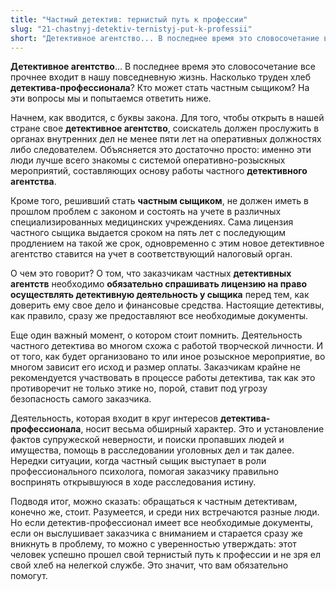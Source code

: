 ```yaml
---
title: "Частный детектив: тернистый путь к профессии"
slug: "21-chastnyj-detektiv-ternistyj-put-k-professii"
short: "Детективное агентство... В последнее время это словосочетание все прочнее входит в нашу повседневную жизнь. Насколько труден хлеб детектива-профессионала? Кто может стать частным сыщиком?"
---
```


**Детективное агентство**… В последнее время это словосочетание все прочнее входит в нашу повседневную жизнь. Насколько труден хлеб **детектива-профессионала**? Кто может стать частным сыщиком? На эти вопросы мы и попытаемся ответить ниже.

Начнем, как вводится, с буквы закона. Для того, чтобы открыть в нашей стране свое **детективное агентство**, соискатель должен прослужить в органах внутренних дел не менее пяти лет на оперативных должностях либо следователем. Объясняется это достаточно просто: именно эти люди лучше всего знакомы с системой оперативно-розыскных мероприятий, составляющих основу работы частного **детективного агентства**.

Кроме того, решивший стать **частным сыщиком**, не должен иметь в прошлом проблем с законом и состоять на учете в различных специализированных медицинских учреждениях. Сама лицензия частного сыщика выдается сроком на пять лет с последующим продлением на такой же срок, одновременно с этим новое детективное агентство ставится на учет в соответствующий налоговый орган.

О чем это говорит? О том, что заказчикам частных **детективных агентств** необходимо **обязательно спрашивать лицензию на право осуществлять детективную деятельность у сыщика** перед тем, как доверить ему свое дело и финансовые средства. Настоящие детективы, как правило, сразу же предоставляют все необходимые документы.

Еще один важный момент, о котором стоит помнить. Деятельность частного детектива во многом схожа с работой творческой личности. И от того, как будет организовано то или иное розыскное мероприятие, во многом зависит его исход и размер оплаты. Заказчикам крайне не рекомендуется участвовать в процессе работы детектива, так как это противоречит не только этике но, порой, ставит под угрозу безопасность самого заказчика.

Деятельность, которая входит в круг интересов **детектива-профессионала**, носит весьма обширный характер. Это и установление фактов супружеской неверности, и поиски пропавших людей и имущества, помощь в расследовании уголовных дел и так далее. Нередки ситуации, когда частный сыщик выступает в роли профессионального психолога, помогая заказчику правильно воспринять открывшуюся в ходе расследования истину.

Подводя итог, можно сказать: обращаться к частным детективам, конечно же, стоит. Разумеется, и среди них встречаются разные люди. Но если детектив-профессионал имеет все необходимые документы, если он выслушивает заказчика с вниманием и старается сразу же вникнуть в проблему, то можно с уверенностью утверждать: этот человек успешно прошел свой тернистый путь к профессии и не зря ел свой хлеб на нелегкой службе. Это значит, что вам обязательно помогут.
